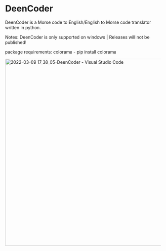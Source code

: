 # DeenCoder
DeenCoder is a Morse code to English/English to Morse code translator written in python.

Notes: 
DeenCoder is only supported on windows
|
Releases will not be published!

package requirements: colorama - pip install colorama

<img width="605" alt="2022-03-09 17_38_05-DeenCoder - Visual Studio Code" src="https://user-images.githubusercontent.com/63617447/158039285-db97a50d-0317-49b0-835e-9c56961e555e.png">
